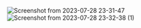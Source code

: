 ![Screenshot from 2023-07-28 23-31-47](https://github.com/JaspinderKaurWalia26/NEW/assets/132120070/b813b158-d87f-4d4d-b1c1-caead46d0019)
![Screenshot from 2023-07-28 23-32-38 (1)](https://github.com/JaspinderKaurWalia26/NEW/assets/132120070/ceaaf265-e4aa-4ee5-8ea5-0e5093f81015)
